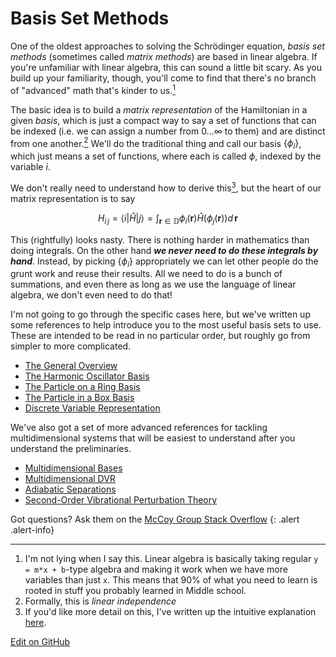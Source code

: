 # Basis Set Methods

One of the oldest approaches to solving the Schrödinger equation, _basis set methods_ (sometimes called _matrix methods_) are based in linear algebra.
If you're unfamiliar with linear algebra, this can sound a little bit scary.
As you build up your familiarity, though, you'll come to find that there's no branch of "advanced" math that's kinder to us.[<sup>1</sup>]

The basic idea is to build a _matrix representation_ of the Hamiltonian in a given _basis_, which is just a compact way to say a set of functions that can be indexed (i.e. we can assign a number from $0...\infty$ to them) and are distinct from one another.[<sup>2</sup>]
We'll do the traditional thing and call our basis $\{\phi_i\}$, which just means a set of functions, where each is called $\phi$, indexed by the variable $i$.

We don't really need to understand how to derive this[<sup>3</sup>], but the heart of our matrix representation is to say

$$
H_{i\, j}=\langle i|\hat{H}|j\rangle =\int _{\pmb{r}\in \mathbb{D}}\phi _i(\pmb{r})\hat{H}\left(\phi _j(\pmb{r})\right)d\, \pmb{r}
$$

This (rightfully) looks nasty. There is nothing harder in mathematics than doing integrals.
On the other hand ___we never need to do these integrals by hand___.
Instead, by picking $\{\phi_i\}$ appropriately we can let other people do the grunt work and reuse their results.
All we need to do is a bunch of summations, and even there as long as we use the language of linear algebra, we don't even need to do that!

I'm not going to go through the specific cases here, but we've written up some references to help introduce you to the most useful basis sets to use.
These are intended to be read in no particular order, but roughly go from simpler to more complicated.

* [The General Overview](GeneralOverview.md)
* [The Harmonic Oscillator Basis](HarmonicOscillator.md)
* [The Particle on a Ring Basis](POR.md)
* [The Particle in a Box Basis](PIB.md)
* [Discrete Variable Representation](BasicDVR.md)

We've also got a set of more advanced references for tackling multidimensional systems that will be easiest to understand after you understand the preliminaries.

* [Multidimensional Bases](MultidimBasis.md)
* [Multidimensional DVR](MultidimDVR.md)
* [Adiabatic Separations](AdiabaticSeparations.md)
* [Second-Order Vibrational Perturbation Theory](VPT2.md)

Got questions? Ask them on the [McCoy Group Stack Overflow](https://stackoverflow.com/c/mccoygroup/questions/ask)
{: .alert .alert-info}

---
1. <a id="fn1"></a> I'm not lying when I say this. Linear algebra is basically taking regular `y = m*x + b`-type algebra and making it work when we have more variables than just `x`. This means that 90% of what you need to learn is rooted in stuff you probably learned in Middle school.
2. <a id="fn2"></a> Formally, this is _linear independence_
3. <a id="fn3"></a> If you'd like more detail on this, I've written up the intuitive explanation [here](https://stackoverflow.com/c/mccoygroup/questions/74).

[<sup>1</sup>]: #fn1
[<sup>2</sup>]: #fn2
[<sup>3</sup>]: #fn3

[Edit on GitHub](https://github.com/McCoyGroup/References/edit/gh-pages/References/Basis%20Set%20Methods/index.md)
